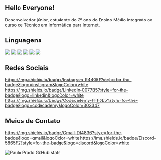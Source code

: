 ## Hello Everyone!
Desenvolvedor júnior, estudante do 3º ano do Ensino Médio integrado ao curso de Técnico em Informática para Internet.

## Linguagens
<img src="https://img.shields.io/badge/HTML5-E34F26?style=for-the-badge&logo=html5&logoColor=white"/> <img src="https://img.shields.io/badge/CSS3-1572B6?style=for-the-badge&logo=css3&logoColor=white"/> <img src="https://img.shields.io/badge/JavaScript-323330?style=for-the-badge&logo=javascript&logoColor=F7DF1E"/> <img src="https://img.shields.io/badge/PHP-777BB4?style=for-the-badge&logo=php&logoColor=white"/> <img src="https://img.shields.io/badge/Python-FFD43B?style=for-the-badge&logo=python&logoColor=blue"/> <img src="https://img.shields.io/badge/GIT-E44C30?style=for-the-badge&logo=git&logoColor=white"/>


## Redes Sociais
https://img.shields.io/badge/Instagram-E4405F?style=for-the-badge&logo=instagram&logoColor=white
https://img.shields.io/badge/LinkedIn-0077B5?style=for-the-badge&logo=linkedin&logoColor=white
https://img.shields.io/badge/Codecademy-FFF0E5?style=for-the-badge&logo=codecademy&logoColor=303347

## Meios de Contato
https://img.shields.io/badge/Gmail-D14836?style=for-the-badge&logo=gmail&logoColor=white
https://img.shields.io/badge/Discord-5865F2?style=for-the-badge&logo=discord&logoColor=white

![Paulo Prado GitHub stats](https://github-readme-stats.vercel.app/api?username=paulomaprado&show_icons=true&theme=radical)
